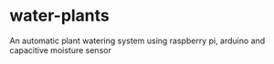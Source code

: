 # water-plants
An automatic plant watering system using raspberry pi, arduino and capacitive moisture sensor
